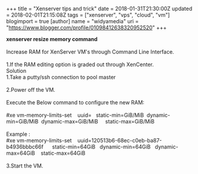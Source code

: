+++
title = "Xenserver tips and trick"
date = 2018-01-31T21:30:00Z
updated = 2018-02-01T21:15:08Z
tags = ["xenserver", "vps", "cloud", "vm"]
blogimport = true 
[author]
	name = "widyamedia"
	uri = "https://www.blogger.com/profile/01098412638320952520"
+++

<b>xenserver resize memory command</b><br /><br />Increase RAM for XenServer VM's through Command Line Interface.<br /><br />1.If the RAM editing option is graded out through XenCenter.<br />Solution<br />1.Take a putty/ssh connection to pool master<br /><br />2.Power off the VM.<br /><br />Execute the Below command to configure the new RAM:<br /><br />#xe vm-memory-limits-set &nbsp; &nbsp;uuid=<uuid of="" the="" valid="" vm=""> &nbsp; static-min=<nn>GiB/MiB &nbsp;dynamic-min=<nn>GiB/MiB &nbsp;dynamic-max=<nn>GiB/MiB &nbsp; &nbsp; static-max=<nn>GiB/MiB&nbsp;</nn></nn></nn></nn></uuid><br /><br />Example :<br />#xe vm-memory-limits-set &nbsp; &nbsp;uuid=120513b6-68ec-c0eb-ba87-b4936bbbc66f &nbsp; &nbsp; &nbsp;static-min=64GiB &nbsp; dynamic-min=64GiB &nbsp; dynamic-max=64GiB &nbsp; &nbsp;static-max=64GiB<br /><br />3.Start the VM.<br /><div><br /></div>
